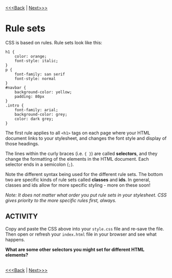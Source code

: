 [<<<Back](integration.md) | [Next>>>](filter.md)

# Rule sets

CSS is based on rules. Rule sets look like this:

```
h1 {
	color: orange;
	font-style: italic;
}
p {
	font-family: san serif
	font-style: normal
}
#navbar {
	background-color: yellow;
	padding: 80px
}
.intro {
	font-family: arial;
	background-color: grey;
	color: dark grey;
}
```

The first rule applies to all `<h1>` tags on each page where your HTML document links to your stylesheet, and changes the font style and display of those headings. 

The lines within the curly braces (i.e. `{ }`) are called **selectors**, and they change the formatting of the elements in the HTML document. Each selector ends in a semicolon (`;`).

Note the different syntax being used for the different rule sets. The bottom two are specific kinds of rule sets called **classes** and **ids**. In general, classes and ids allow for more specific styling - more on these soon! 

*Note: It does not matter what order you put rule sets in your stylesheet. CSS gives priority to the more specific rules first, always.*

## ACTIVITY
Copy and paste the CSS above into your `style.css` file and re-save the file. Then open or refresh your `index.html` file in your browser and see what happens.  

<strong>What are some other selectors you might set for different HTML elements?</strong>
<br/>
<br/>

[<<<Back](integration.md) | [Next>>>](filter.md)